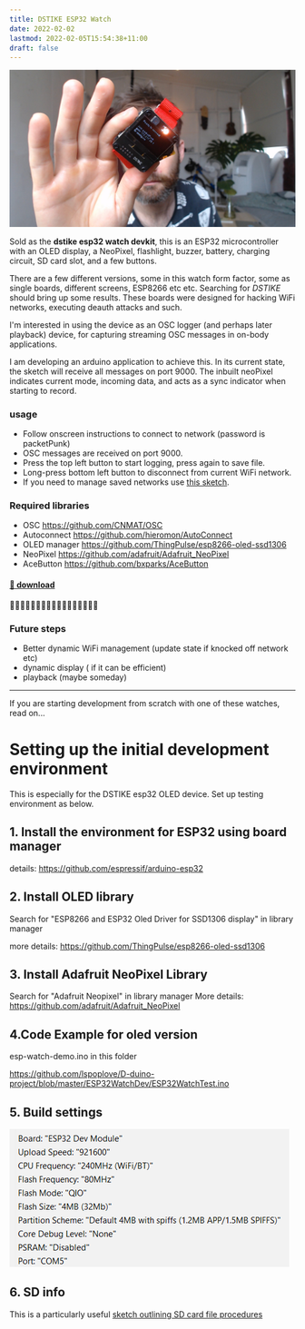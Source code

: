 ```yaml
---
title: DSTIKE ESP32 Watch
date: 2022-02-02
lastmod: 2022-02-05T15:54:38+11:00
draft: false
---
```


![](assets/Pasted%20image%2020220202163610.png)

Sold as the **dstike esp32 watch devkit**, this is an ESP32 microcontroller with an OLED display, a NeoPixel, flashlight, buzzer, battery, charging circuit, SD card slot, and a few buttons.

There are a few different versions, some in this watch form factor, some as single boards, different screens, ESP8266 etc etc.   Searching for *DSTIKE* should bring up some results.  These boards were designed for hacking WiFi networks, executing deauth attacks and such.

I'm interested in using the device as an OSC logger (and perhaps later playback) device, for capturing streaming OSC messages in on-body applications.

I am developing an arduino application to achieve this. In its current state, the sketch will receive all messages on port 9000.  The inbuilt neoPixel indicates current mode, incoming data, and acts as a sync indicator when starting to record.



### usage
- Follow onscreen instructions to connect to network (password is packetPunk)
- OSC messages are received on port 9000.
- Press the top left button to start logging, press again to save file.
- Long-press  bottom left button to disconnect from current WiFi network.
- If you need to manage saved networks use [this sketch](https://github.com/Hieromon/AutoConnect/blob/master/examples/Credential/Credential.ino).

### Required libraries
- OSC https://github.com/CNMAT/OSC
- Autoconnect https://github.com/hieromon/AutoConnect
- OLED manager https://github.com/ThingPulse/esp8266-oled-ssd1306
- NeoPixel https://github.com/adafruit/Adafruit_NeoPixel
- AceButton https://github.com/bxparks/AceButton


#### [💾 download](assets/esp-watch-demo/esp-watch-demo.ino)

🔺🔷🔻🔷🔺🔷🔻🔷🔺🔷🔻🔷🔺🔷🔻🔷🔺

### Future steps
- Better dynamic WiFi management (update state if knocked off network etc)
- dynamic display ( if it can be efficient)
- playback (maybe someday)

---

If you are starting development from scratch with one of these watches, read on...

# Setting up the initial development environment
This is especially for the DSTIKE esp32 OLED device.
Set up testing environment as below.


## 1. Install the environment for ESP32 using board manager
details: https://github.com/espressif/arduino-esp32
 
 
## 2. Install OLED library
Search for "ESP8266 and ESP32 Oled Driver for SSD1306 display" in library manager

more details: https://github.com/ThingPulse/esp8266-oled-ssd1306


## 3. Install Adafruit NeoPixel Library
Search for "Adafruit Neopixel" in library manager
More details: https://github.com/adafruit/Adafruit_NeoPixel
 

## 4.Code Example for oled version 
esp-watch-demo.ino in this folder

https://github.com/lspoplove/D-duino-project/blob/master/ESP32WatchDev/ESP32WatchTest.ino

## 5. Build settings
![](assets/Pasted%20image%2020220202173518.png)

## 6. SD info
This is a particularly useful [sketch outlining SD card file procedures](https://github.com/espressif/arduino-esp32/blob/master/libraries/SD_MMC/examples/SDMMC_Test/SDMMC_Test.ino) 